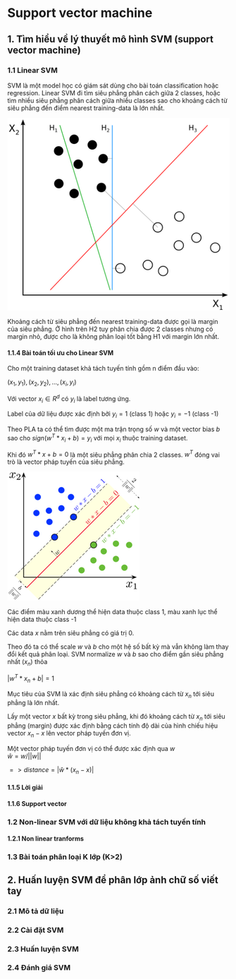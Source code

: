 # Support vector machine

## 1. Tìm hiểu về lý thuyết mô hình SVM (support vector machine)

### 1.1 Linear SVM

SVM là một model học có giám sát dùng cho bài toán classification hoặc regression. Linear SVM đi tìm siêu phẳng phân cách giữa 2 classes, hoặc tìm nhiều siêu phẳng phân cách giữa nhiều classes sao cho khoảng cách từ siêu phẳng đến điểm nearest training-data là lớn nhất.

![](images/svm-def.png)

Khoảng cách từ siêu phẳng đến nearest training-data được gọi là margin của siêu phẳng. Ở hình trên H2 tuy phân chia được 2 classes nhưng có margin nhỏ, được cho là không phân loại tốt bằng H1 với margin lớn nhất.



#### 1.1.4 Bài toán tối ưu cho Linear SVM

Cho một training dataset khả tách tuyến tính gồm n điểm đầu vào:

$(x_1,y_1), (x_2,y_2),...,(x_i,y_i)$

Với vector $x_i \in R^d$ có $y_i$ là label tương ứng.

Label của dữ liệu được xác định bởi $y_i = 1$ (class 1) hoặc $y_i = -1$ (class -1)

Theo PLA ta có thể tìm được một ma trận trọng số $w$ và một vector bias $b$ sao cho $sign ( w^T*x_i + b ) = y_i$ với mọi $x_i$ thuộc training dataset.

Khi đó $w^T*x + b = 0$ là một siêu phẳng phân chia 2 classes. $w^T$ đóng vai trò là vector pháp tuyến của siêu phẳng. 

![](images/svm-margin.png)

Các điểm màu xanh dương thể hiện data thuộc class 1, màu xanh lục thể hiện data thuộc class -1

Các data $x$  nằm trên siêu phẳng có giá trị 0.

Theo đó ta có thể scale $w$ và $b$ cho một hệ số bất kỳ mà vẫn không làm thay đổi kết quả phân loại. SVM normalize $w$ và $b$ sao cho điểm gần siêu phẳng nhất ($x_n$) thỏa

$|w^T*x_n+b|=1$

Mục tiêu của SVM là xác định siêu phẳng có khoảng cách từ $x_n$ tới siêu phẳng là lớn nhất.

Lấy một vector $x$ bất kỳ trong siêu phẳng, khi đó khoảng cách từ $x_n$ tới siêu phẳng (margin) được xác định bằng cách tính độ dài của hình chiếu hiệu vector $x_n-x$ lên vector pháp tuyến đơn vị.

Một vector pháp tuyến đơn vị có thể được xác định qua $w$  
$\hat{w} = {w}/{||w||}$

$=> distance = |\hat{w}*(x_n-x)|$
#### 1.1.5 Lời giải 

#### 1.1.6 Support vector

### 1.2 Non-linear SVM với dữ liệu không khả tách tuyến tính

#### 1.2.1 Non linear tranforms

### 1.3 Bài toán phân loại K lớp (K>2)

## 2. Huấn luyện SVM để phân lớp ảnh chữ số viết tay

### 2.1 Mô tả dữ liệu

### 2.2 Cài đặt SVM

### 2.3 Huấn luyện SVM

### 2.4 Đánh giá SVM
